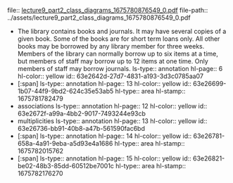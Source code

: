 file:: [lecture9_part2_class_diagrams_1675780876549_0.pdf](../assets/lecture9_part2_class_diagrams_1675780876549_0.pdf)
file-path:: ../assets/lecture9_part2_class_diagrams_1675780876549_0.pdf

- The library contains books and journals. It may have several copies of a given book. Some of the books are for short term loans only. All other books may be borrowed by any library member for three weeks. Members of the library can normally borrow up to six items at a time, but members of staff may borrow up to 12 items at one time. Only members of staff may borrow journals.
  ls-type:: annotation
  hl-page:: 6
  hl-color:: yellow
  id:: 63e2642d-27d7-4831-a193-3d3c0785aa07
- [:span]
  ls-type:: annotation
  hl-page:: 13
  hl-color:: yellow
  id:: 63e26699-1b07-44f9-9bd2-624c35e53ab5
  hl-type:: area
  hl-stamp:: 1675781782479
- associations 
  ls-type:: annotation
  hl-page:: 12
  hl-color:: yellow
  id:: 63e2672f-a99a-4bb2-9017-7493244e93cb
- multiplicities 
  ls-type:: annotation
  hl-page:: 13
  hl-color:: yellow
  id:: 63e26736-bb91-40b8-a47b-561590fac6bd
- [:span]
  ls-type:: annotation
  hl-page:: 14
  hl-color:: yellow
  id:: 63e26781-658a-4a91-9eba-a5d93e4a1686
  hl-type:: area
  hl-stamp:: 1675782015762
- [:span]
  ls-type:: annotation
  hl-page:: 15
  hl-color:: yellow
  id:: 63e26821-be02-48b3-85dd-60512be7001c
  hl-type:: area
  hl-stamp:: 1675782176270